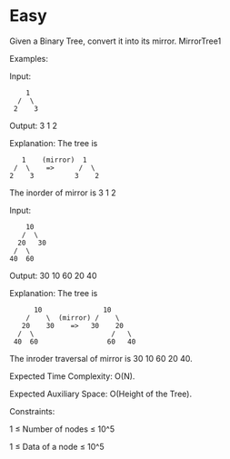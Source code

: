 # Easy

Given a Binary Tree, convert it into its mirror.
MirrorTree1            

Examples:

Input:

        1
      /  \
     2    3
   
Output: 3 1 2

Explanation: The tree is
  
       1    (mirror)  1
     /  \    =>      /  \
    2    3          3    2

The inorder of mirror is 3 1 2

Input:

        10
       /  \
      20   30
     /  \
    40  60
  
Output: 30 10 60 20 40

Explanation: The tree is

          10               10
        /    \  (mirror) /    \
       20    30    =>   30    20
      /  \                   /   \
     40  60                 60   40
 
The inroder traversal of mirror is 30 10 60 20 40.

Expected Time Complexity: O(N).

Expected Auxiliary Space: O(Height of the Tree).

Constraints:

1 ≤ Number of nodes ≤ 10^5

1 ≤ Data of a node ≤ 10^5
